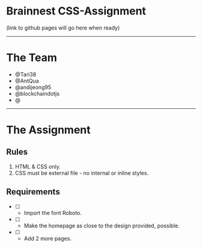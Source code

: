 # Brainnest CSS-Assignment

(link to github pages will go here when ready)

---
# The Team
-   @Tari38  
-   @AntQua  
-   @andijeong95  
-   @blockchaindotjs 
-   @

---

# The Assignment

## Rules

1. HTML & CSS only.
2. CSS must be external file - no internal or inline styles.

## Requirements

-   [ ] - Import the font Roboto.  
-   [ ] - Make the homepage as close to the design provided, possible.  
-   [ ] - Add 2 more pages.  